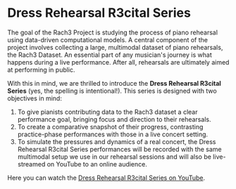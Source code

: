 # Dress Rehearsal R3cital Series

The goal of the Rach3 Project is studying the process of piano rehearsal using data-driven computational models. A central component of the project involves collecting a large, multimodal dataset of piano rehearsals, the Rach3 Dataset. An essential part of any musician's journey is what happens during a live performance. After all, rehearsals are ultimately aimed at performing in public. 

With this in mind, we are thrilled to introduce the **Dress Rehearsal R3cital Series** (yes, the spelling is intentional!). This series is designed with two objectives in mind:

1. To give pianists contributing data to the Rach3 dataset a clear performance goal, bringing focus and direction to their rehearsals.
2. To create a comparative snapshot of their progress, contrasting practice-phase performances with those in a live concert setting.
3. To simulate the pressures and dynamics of a real concert, the Dress Rehearsal R3cital Series performances will be recorded with the same multimodal setup we use in our rehearsal sessions  and will also be live-streamed on YouTube to an online audience.

Here you can watch the [Dress Rehearsal R3cital Series on YouTube](https://youtube.com/playlist?list=PLSWogjtRLedpSeJWzHZqytIg2WSbfdCLe&si=6E1NqKSBaPan7bU0).
